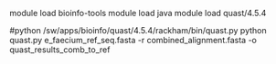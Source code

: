 

module load bioinfo-tools
module load java
module load quast/4.5.4

#python /sw/apps/bioinfo/quast/4.5.4/rackham/bin/quast.py
python quast.py e_faecium_ref_seq.fasta -r combined_alignment.fasta -o quast_results_comb_to_ref
